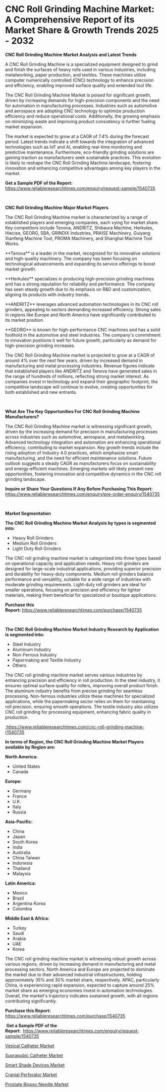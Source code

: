 <p><h1>CNC Roll Grinding Machine Market: A Comprehensive Report of its Market Share & Growth Trends 2025 - 2032</h1></p><p><strong>CNC Roll Grinding Machine Market Analysis and Latest Trends</strong></p>
<p><p>A CNC Roll Grinding Machine is a specialized equipment designed to grind and finish the surfaces of heavy rolls used in various industries, including metalworking, paper production, and textiles. These machines utilize computer numerically controlled (CNC) technology to enhance precision and efficiency, enabling improved surface quality and extended tool life.</p><p>The CNC Roll Grinding Machine Market is poised for significant growth, driven by increasing demands for high-precision components and the need for automation in manufacturing processes. Industries such as automotive and aerospace are adopting CNC technology to optimize production efficiency and reduce operational costs. Additionally, the growing emphasis on minimizing waste and improving product consistency is further fueling market expansion.</p><p>The market is expected to grow at a CAGR of 7.4% during the forecast period. Latest trends indicate a shift towards the integration of advanced technologies such as IoT and AI, enabling real-time monitoring and predictive maintenance. Furthermore, eco-friendly grinding solutions are gaining traction as manufacturers seek sustainable practices. This evolution is likely to reshape the CNC Roll Grinding Machine landscape, fostering innovation and enhancing competitive advantages among key players in the market.</p></p>
<p><strong>Get a Sample PDF of the Report:&nbsp;</strong> <a href="https://www.reliableresearchtimes.com/enquiry/request-sample/1540735?utm_campaign=3522&utm_medium=2&utm_source=Github&utm_content=ia&utm_term=10042025&utm_id=cnc-roll-grinding-machine">https://www.reliableresearchtimes.com/enquiry/request-sample/1540735</a></p>
<p>&nbsp;</p>
<p><strong>CNC Roll Grinding Machine Major Market Players</strong></p>
<p><p>The CNC Roll Grinding Machine market is characterized by a range of established players and emerging companies, each vying for market share. Key competitors include Tenova, ANDRITZ, Shibaura Machine, Herkules, Hiecise, GEORG, SBA, GRINDIX Industries, PRAISE Machinery, Guiyang Xianfeng Machine Tool, PROMA Machinery, and Shanghai Machine Tool Works.</p><p>**Tenova** is a leader in the market, recognized for its innovative solutions and high-quality machinery. The company has been focusing on technological advancements and expanding its service offerings to boost market growth.  </p><p>**Herkules** specializes in producing high-precision grinding machines and has a strong reputation for reliability and performance. The company has seen steady growth due to its emphasis on R&D and customization, aligning its products with industry trends.</p><p>**ANDRITZ** leverages advanced automation technologies in its CNC roll grinders, appealing to sectors demanding increased efficiency. Strong sales in regions like Europe and North America have significantly contributed to its market position.</p><p>**GEORG** is known for high-performance CNC machines and has a solid foothold in the automotive and steel industries. The company's commitment to innovation positions it well for future growth, particularly as demand for high-precision grinding increases.</p><p>The CNC Roll Grinding Machine market is projected to grow at a CAGR of around 4% over the next few years, driven by increased demand in manufacturing and metal processing industries. Revenue figures indicate that established players like ANDRITZ and Tenova have generated sales in the range of hundreds of millions, reflecting strong market interest. As companies invest in technology and expand their geographic footprint, the competitive landscape will continue to evolve, creating opportunities for both established and new entrants.</p></p>
<p>&nbsp;</p>
<p><strong>What Are The Key Opportunities For CNC Roll Grinding Machine Manufacturers?</strong></p>
<p><p>The CNC Roll Grinding Machine market is witnessing significant growth, driven by the increasing demand for precision in manufacturing processes across industries such as automotive, aerospace, and metalworking. Advanced technology integration and automation are enhancing operational efficiency, contributing to market expansion. Key growth trends include the rising adoption of Industry 4.0 practices, which emphasize smart manufacturing, and the need for efficient maintenance solutions. Future outlook suggests a steady CAGR as manufacturers focus on sustainability and energy-efficient machines. Emerging markets will likely present new opportunities, fostering innovation and competitive dynamics in the CNC roll grinding landscape.</p></p>
<p><strong>Inquire or Share Your Questions If Any Before Purchasing This Report:</strong> <a href="https://www.reliableresearchtimes.com/enquiry/pre-order-enquiry/1540735?utm_campaign=3522&utm_medium=2&utm_source=Github&utm_content=ia&utm_term=10042025&utm_id=cnc-roll-grinding-machine">https://www.reliableresearchtimes.com/enquiry/pre-order-enquiry/1540735</a></p>
<p>&nbsp;</p>
<p><strong>Market Segmentation</strong></p>
<p><strong>The CNC Roll Grinding Machine Market Analysis by types is segmented into:</strong></p>
<p><ul><li>Heavy Roll Grinders</li><li>Medium Roll Grinders</li><li>Light Duty Roll Grinders</li></ul></p>
<p><p>The CNC roll grinding machine market is categorized into three types based on operational capacity and application needs. Heavy roll grinders are designed for large-scale industrial applications, providing superior precision and durability for heavy-duty components. Medium roll grinders balance performance and versatility, suitable for a wide range of industries with moderate grinding requirements. Light-duty roll grinders are ideal for smaller operations, focusing on precision and efficiency for lighter materials, making them beneficial for specialized or boutique applications.</p></p>
<p><strong>Purchase this Report:&nbsp;</strong><a href="https://www.reliableresearchtimes.com/purchase/1540735?utm_campaign=3522&utm_medium=2&utm_source=Github&utm_content=ia&utm_term=10042025&utm_id=cnc-roll-grinding-machine">https://www.reliableresearchtimes.com/purchase/1540735</a></p>
<p>&nbsp;</p>
<p><strong>The CNC Roll Grinding Machine Market Industry Research by Application is segmented into:</strong></p>
<p><ul><li>Steel Industry</li><li>Aluminum Industry</li><li>Non-Ferrous Industry</li><li>Papermaking and Textile Industry</li><li>Others</li></ul></p>
<p><p>The CNC roll grinding machine market serves various industries by enhancing precision and efficiency in roll production. In the steel industry, it ensures optimal surface quality for rollers, improving overall product finish. The aluminum industry benefits from precise grinding for seamless processing. Non-ferrous industries utilize these machines for specialized applications, while the papermaking sector relies on them for maintaining roll precision, ensuring smooth operations. The textile industry also utilizes CNC roll grinding for processing equipment, enhancing fabric quality in production.</p></p>
<p><a href="https://www.reliableresearchtimes.com/cnc-roll-grinding-machine-r1540735?utm_campaign=3522&utm_medium=2&utm_source=Github&utm_content=ia&utm_term=10042025&utm_id=cnc-roll-grinding-machine">&nbsp;https://www.reliableresearchtimes.com/cnc-roll-grinding-machine-r1540735</a></p>
<p><strong>In terms of Region, the CNC Roll Grinding Machine Market Players available by Region are:</strong></p>
<p>
    <p> <strong> North America: </strong>
        <ul>
            <li>United States</li>
            <li>Canada</li>
        </ul>
        </p> 
    <p> <strong> Europe: </strong>
        <ul>
            <li>Germany</li>
            <li>France</li>
            <li>U.K.</li>
            <li>Italy</li>
            <li>Russia</li>
        </ul>
        </p> 
    <p> <strong> Asia-Pacific: </strong>
        <ul>
            <li>China</li>
            <li>Japan</li>
            <li>South Korea</li>
            <li>India</li>
            <li>Australia</li>
            <li>China Taiwan</li>
            <li>Indonesia</li>
            <li>Thailand</li>
            <li>Malaysia</li>
        </ul>
        </p> 
    <p> <strong> Latin America: </strong>
        <ul>
            <li>Mexico</li>
            <li>Brazil</li>
            <li>Argentina Korea</li>
            <li>Colombia</li>
        </ul>
        </p> 
    <p> <strong> Middle East & Africa: </strong>
        <ul>
            <li>Turkey</li>
            <li>Saudi</li>
            <li>Arabia</li>
            <li>UAE</li>
            <li>Korea</li>
        </ul>
    </p>
    </p>
<p><p>The CNC roll grinding machine market is witnessing robust growth across various regions, driven by increasing demand in manufacturing and metal processing sectors. North America and Europe are projected to dominate the market due to their advanced industrial infrastructures, holding approximately 35% and 30% market share, respectively. APAC, particularly China, is experiencing rapid expansion, expected to capture around 25% market share as emerging economies invest in automation technologies. Overall, the market's trajectory indicates sustained growth, with all regions contributing significantly.</p></p>
<p><strong>Purchase this Report: </strong><a href="https://www.reliableresearchtimes.com/purchase/1540735?utm_campaign=3522&utm_medium=2&utm_source=Github&utm_content=ia&utm_term=10042025&utm_id=cnc-roll-grinding-machine">https://www.reliableresearchtimes.com/purchase/1540735</a></p>
<p>&nbsp;<strong>Get a Sample PDF of the Report:&nbsp;&nbsp;</strong><a href="https://www.reliableresearchtimes.com/enquiry/request-sample/1540735?utm_campaign=3522&utm_medium=2&utm_source=Github&utm_content=ia&utm_term=10042025&utm_id=cnc-roll-grinding-machine">https://www.reliableresearchtimes.com/enquiry/request-sample/1540735</a></p>
<p><strong></strong></p>
<p><p><a href="https://www.linkedin.com/pulse/vesical-catheter-industry-market-analysis-evaluating-size-cagr-1bkif?utm_campaign=3522&utm_medium=2&utm_source=Github&utm_content=ia&utm_term=10042025&utm_id=cnc-roll-grinding-machine">Vesical Catheter Market</a></p><p><a href="https://www.linkedin.com/pulse/analyzing-suprapubic-catheter-market-65-cagr-growth-0h2uf?utm_campaign=3522&utm_medium=2&utm_source=Github&utm_content=ia&utm_term=10042025&utm_id=cnc-roll-grinding-machine">Suprapubic Catheter Market</a></p><p><a href="https://github.com/iquiseeboli/Market-Research-Report-List-1/blob/main/smart-shade-devices-market.md?utm_campaign=3522&utm_medium=2&utm_source=Github&utm_content=ia&utm_term=10042025&utm_id=cnc-roll-grinding-machine">Smart Shade Devices Market</a></p><p><a href="https://www.linkedin.com/pulse/cranial-perforator-market-outlook-current-assessment-svkqf?utm_campaign=3522&utm_medium=2&utm_source=Github&utm_content=ia&utm_term=10042025&utm_id=cnc-roll-grinding-machine">Cranial Perforator Market</a></p><p><a href="https://www.linkedin.com/pulse/prostate-biopsy-needle-market-trendssector-overview-andmarket-52ycf?utm_campaign=3522&utm_medium=2&utm_source=Github&utm_content=ia&utm_term=10042025&utm_id=cnc-roll-grinding-machine">Prostate Biopsy Needle Market</a></p></p>